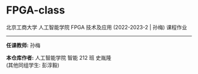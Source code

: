 # FPGA-class

北京工商大学 人工智能学院 FPGA 技术及应用 (2022-2023-2 | 孙梅) 课程作业

---

**任课教师:** 孙梅

**本仓库作者:** 人工智能学院 智能 212 班 史胤隆  
(其他同组学生: 彭淳毅)
